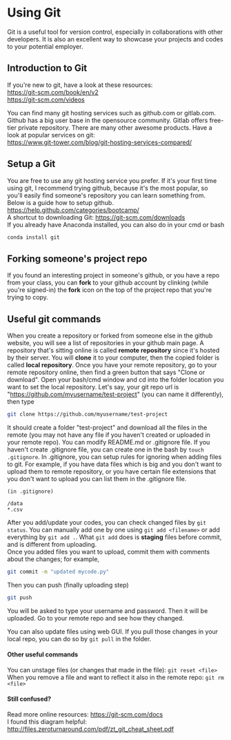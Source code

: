 # Using Git

Git is a useful tool for version control, especially in collaborations with other developers. It is also an excellent way to showcase your projects and codes to your potential employer.

## Introduction to Git
If you're new to git, have a look at these resources:    
https://git-scm.com/book/en/v2    
https://git-scm.com/videos

You can find many git hosting services such as github.com or gitlab.com.
Github has a big user base in the opensource community. Gitlab offers free-tier private repository. There are many other awesome products. Have a look at popular services on git:    
https://www.git-tower.com/blog/git-hosting-services-compared/

## Setup a Git
You are free to use any git hosting service you prefer. If it's your first time using git, I recommend trying github, because it's the most popular, so you'll easily find someone's repository you can learn something from. Below is a guide how to setup github.
https://help.github.com/categories/bootcamp/     
A shortcut to downloading Git: https://git-scm.com/downloads    
If you already have Anaconda installed, you can also do in your cmd or bash    
```bash
conda install git
```

## Forking someone's project repo
If you found an interesting project in someone's github, or you have a repo from your class, you can **fork** to your github account by clinking (while you're signed-in) the **fork** icon on the top of the project repo that you're trying to copy.

## Useful git commands
 
When you create a repository or forked from someone else in the github website, you will see a list of repositories in your github main page. A repository that's sitting online is called **remote repository** since it's hosted by their server. You will **clone** it to your computer, then the copied folder is called **local repository**.
Once you have your remote repository, go to your remote repository online, then find a green button that says "Clone or download". Open your bash/cmd window and cd into the folder location you want to set the local repository. Let's say, your git repo url is "https://github.com/myusername/test-project" (you can name it differently), then type
```bash
git clone https://github.com/myusername/test-project
```
It should create a folder "test-project" and download all the files in the remote (you may not have any file if you haven't created or uploaded in your remote repo). You can modify README.md or .gitignore file. If you haven't create .gitignore file, you can create one in the bash by `touch .gitignore`. In .gitignore, you can setup rules for ignoring when adding files to git. For example, if you have data files which is big and you don't want to upload them to remote repository, or you have certain file extensions that you don't want to upload you can list them in the .gitignore file.
```
(in .gitignore)

/data
*.csv
```
After you add/update your codes, you can check changed files by `git status`. You can manually add one by one using `git add <filename>` or add everything by `git add .`. What `git add` does is **staging** files before commit, and is different from uploading.    
Once you added files you want to upload, commit them with comments about the changes; for example,
```bash
git commit -m "updated mycode.py"
```
Then you can push (finally uploading step)
```bash
git push
```
You will be asked to type your username and password. Then it will be uploaded. Go to your remote repo and see how they changed.

You can also update files using web GUI. If you pull those changes in your local repo, you can do so by `git pull` in the folder.

#### Other useful commands
You can unstage files (or changes that made in the file): `git reset <file>`
When you remove a file and want to reflect it also in the remote repo: `git rm <file>`

#### Still confused?
Read more online resources: https://git-scm.com/docs   
I found this diagram helpful: http://files.zeroturnaround.com/pdf/zt_git_cheat_sheet.pdf
